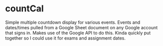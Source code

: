 # countCal

Simple multiple countdown display for various events. Events and dates/times pulled from a Google Sheet document on any Google account that signs in. Makes use of the Google API to do this. Kinda quickly put together so I could use it for exams and assignment dates.
